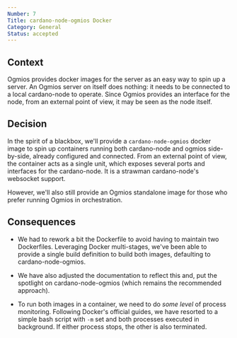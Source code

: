 ```yaml
---
Number: 7
Title: cardano-node-ogmios Docker
Category: General
Status: accepted 
---
```


<!-- ADR template adapted from Michael Nygard's -->

## Context

<!-- What is the issue that we're seeing that is motivating this decision or change? -->

Ogmios provides docker images for the server as an easy way to spin up a server. An Ogmios server on itself does nothing: it needs to be connected to a local cardano-node to operate. Since Ogmios provides an interface for the node, from an external point of view, it may be seen as the node itself. 

## Decision

<!-- What is the change that we're proposing and/or doing? -->

In the spirit of a blackbox, we'll provide a `cardano-node-ogmios` docker image to spin up containers running both cardano-node and ogmios side-by-side, already configured and connected. From an external point of view, the container acts as a single unit, which exposes several ports and interfaces for the cardano-node. It is a strawman cardano-node's websocket support. 

However, we'll also still provide an Ogmios standalone image for those who prefer running Ogmios in orchestration. 

## Consequences

<!-- What becomes easier or more difficult to do because of this change? -->

- We had to rework a bit the Dockerfile to avoid having to maintain two Dockerfiles. Leveraging Docker multi-stages, we've been able to provide a single build definition to build both images, defaulting to cardano-node-ogmios.

- We have also adjusted the documentation to reflect this and, put the spotlight on cardano-node-ogmios (which remains the recommended approach).

- To run both images in a container, we need to do _some level_ of process monitoring. Following Docker's official guides, we have resorted to a simple bash script with `-m` set and both processes executed in background. If either process stops, the other is also terminated.
